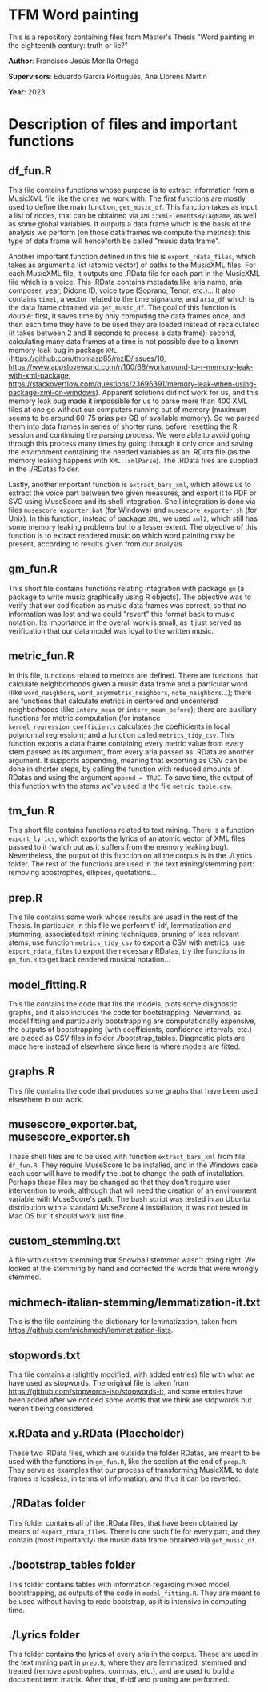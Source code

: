# TFM Word painting

This is a repository containing files from Master's Thesis "Word painting in the eighteenth century: truth or lie?"

**Author**: Francisco Jesús Morilla Ortega

**Supervisors**: Eduardo García Portugués, Ana Llorens Martín

**Year**: 2023

# Description of files and important functions

## df_fun.R
This file contains functions whose purpose is to extract information from a MusicXML file like the ones we work with. The first functions are mostly used to 
define the main function, `get_music_df`. This function takes as input a list of nodes, that can be obtained via `XML::xmlElementsByTagName`, as well as 
some global variables. It outputs a data frame which is the basis of the analysis we perform (on those data frames we compute the metrics): this type of
data frame will henceforth be called "music data frame".

Another important function defined in this file is `export_rdata_files`, which takes as argument a list (atomic vector) of paths to the MusicXML files. For
each MusicXML file, it outputs one .RData file for each part in the MusicXML file which is a voice. This .RData contains metadata like aria name, aria composer, 
year, Didone ID, voice type (Soprano, Tenor, etc.)... It also contains `time1`, a vector related to the time signature, and `aria_df` which is the data frame obtained
via `get_music_df`. The goal of this function is double: first, it saves time by only computing the data frames once, and then each time they have to be used they 
are loaded instead of recalculated (it takes between 2 and 8 seconds to process a data frame); second, calculating many data frames at a time is not possible 
due to a known memory leak bug in package `XML` (https://github.com/thomasp85/mzID/issues/10, https://www.appsloveworld.com/r/100/68/workaround-to-r-memory-leak-with-xml-package, 
https://stackoverflow.com/questions/23696391/memory-leak-when-using-package-xml-on-windows). Apparent solutions did not work for us, and this memory leak bug
made it impossible for us to parse more than 400 XML files at one go without our computers running out of memory (maximum seems to be around 60-75 arias per GB of available memory). So we parsed them into data frames in 
series of shorter runs, before resetting the R session and continuing the parsing process. We were able to avoid going through this process many times by going
through it only once and saving the environment containing the needed variables as an .RData file (as the memory leaking happens with `XML::xmlParse`).
The .RData files are supplied in the ./RDatas folder.

Lastly, another important function is `extract_bars_xml`, which allows us to extract the voice part between two given measures, and export it to PDF or
SVG using MuseScore and its shell integration. Shell integration is done via files `musescore_exporter.bat` (for Windows) and `musescore_exporter.sh` (for
Unix). In this function, instead of package `XML`, we used `xml2`, which still has some memory leaking problems but to a lesser extent. The objective of this 
function is to extract rendered music on which word painting may be present, according to results given from our analysis.

## gm_fun.R
This short file contains functions relating integration with package `gm` (a package to write music graphically using R objects). The objective was to verify
that our codification as music data frames was correct, so that no information was lost and we could "revert" this format back to music notation.
Its importance in the overall work is small, as it just served as verification that our data model was loyal to the written music.

## metric_fun.R
In this file, functions related to metrics are defined. There are functions that calculate neighborhoods given a music data frame and a particular word (like
`word_neighbors`, `word_asymmetric_neighbors`, `note_neighbors`...); there are functions that calculate metrics in centered and uncentered neighborhoods (like
`interv_mean` or `interv_mean_before`); there are auxiliary functions for metric computation (for instance `kernel_regression_coefficients` calculates the 
coefficients in local polynomial regression); and a function called `metrics_tidy_csv`. This function exports a data frame containing every metric value
from every stem passed as its argument, from every aria passed as .RData as another argument. It supports appending, meaning that exporting as CSV can be
done in shorter steps, by calling the function with reduced amounts of RDatas and using the argument `append = TRUE`. To save time, the output of this 
function with the stems we've used is the file `metric_table.csv`.

## tm_fun.R
This short file contains functions related to text mining. There is a function `export_lyrics`, which exports the lyrics of an atomic vector of XML files
passed to it (watch out as it suffers from the memory leaking bug). Nevertheless, the output of this function on all the corpus is in the ./Lyrics folder.
The rest of the functions are used in the text mining/stemming part: removing apostrophes, ellipses, quotations...

## prep.R
This file contains some work whose results are used in the rest of the Thesis. In particular, in this file we perform tf-idf, lemmatization and stemming, 
associated text mining techniques, pruning of less relevant stems, use function `metrics_tidy_csv` to export a CSV with metrics, use `export_rdata_files`
to export the necessary RDatas, try the functions in `gm_fun.R` to get back rendered musical notation...

## model_fitting.R
This file contains the code that fits the models, plots some diagnostic graphs, and it also includes the code for bootstrapping. Nevermind, as model fitting
and particularly bootstrapping are computationally expensive, the outputs of bootstrapping (with coefficients, confidence intervals, etc.) are placed as
CSV files in folder ./bootstrap_tables. Diagnostic plots are made here instead of elsewhere since here is where models are fitted.

## graphs.R
This file contains the code that produces some graphs that have been used elsewhere in our work.

## musescore_exporter.bat, musescore_exporter.sh
These shell files are to be used with function `extract_bars_xml` from file `df_fun.R`. They require MuseScore to be installed, and in the Windows case each 
user will have to modify the .bat to change the path of installation. Perhaps these files may be changed so that they don't require user intervention to work, 
although that will need the creation of an environment variable with MuseScore's path. The bash script was tested in an Ubuntu distribution with a standard
MuseScore 4 installation, it was not tested in Mac OS but it should work just fine.

## custom_stemming.txt
A file with custom stemming that Snowball stemmer wasn't doing right. We looked at the stemming by hand and corrected the words that were wrongly stemmed.

## michmech-italian-stemming/lemmatization-it.txt
This is the file containing the dictionary for lemmatization, taken from https://github.com/michmech/lemmatization-lists.

## stopwords.txt
This file contains a (slightly modified, with added entries) file with what we have used as stopwords. The original file is taken from https://github.com/stopwords-iso/stopwords-it, 
and some entries have been added after we noticed some words that we think are stopwords but weren't being considered.

## x.RData and y.RData (Placeholder)
These two .RData files, which are outside the folder RDatas, are meant to be used with the functions in `gm_fun.R`, like the section at the end of
`prep.R`. They serve as examples that our process of transforming MusicXML to data frames is lossless, in terms of information, and thus it can be reverted.

## ./RDatas folder
This folder contains all of the .RData files, that have been obtained by means of `export_rdata_files`. There is one such file for every part, and they 
contain (most importantly) the music data frame obtained via `get_music_df`.

## ./bootstrap_tables folder
This folder contains tables with information regarding mixed model bootstrapping, as outputs of the code in `model_fitting.R`. They are meant to be used 
without having to redo bootstrap, as it is intensive in computing time.

## ./Lyrics folder
This folder contains the lyrics of every aria in the corpus. These are used in the text mining part in `prep.R`, where they are lemmatized, stemmed and treated (remove
apostrophes, commas, etc.), and are used to build a document term matrix. After that, tf-idf and pruning are performed.

